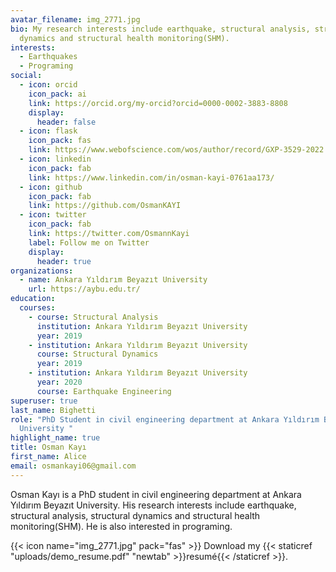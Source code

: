 ```yaml
---
avatar_filename: img_2771.jpg
bio: My research interests include earthquake, structural analysis, structural
  dynamics and structural health monitoring(SHM).
interests:
  - Earthquakes
  - Programing
social:
  - icon: orcid
    icon_pack: ai
    link: https://orcid.org/my-orcid?orcid=0000-0002-3883-8808
    display:
      header: false
  - icon: flask
    icon_pack: fas
    link: https://www.webofscience.com/wos/author/record/GXP-3529-2022
  - icon: linkedin
    icon_pack: fab
    link: https://www.linkedin.com/in/osman-kayi-0761aa173/
  - icon: github
    icon_pack: fab
    link: https://github.com/OsmanKAYI
  - icon: twitter
    icon_pack: fab
    link: https://twitter.com/OsmannKayi
    label: Follow me on Twitter
    display:
      header: true
organizations:
  - name: Ankara Yıldırım Beyazıt University
    url: https://aybu.edu.tr/
education:
  courses:
    - course: Structural Analysis
      institution: Ankara Yıldırım Beyazıt University
      year: 2019
    - institution: Ankara Yıldırım Beyazıt University
      course: Structural Dynamics
      year: 2019
    - institution: Ankara Yıldırım Beyazıt University
      year: 2020
      course: Earthquake Engineering
superuser: true
last_name: Bighetti
role: "PhD Student in civil engineering department at Ankara Yıldırım Beyazıt
  University "
highlight_name: true
title: Osman Kayı
first_name: Alice
email: osmankayi06@gmail.com
---
```

Osman Kayı is a PhD student in civil engineering department at Ankara Yıldırım Beyazıt University. His research interests include earthquake, structural analysis, structural dynamics and structural health monitoring(SHM). He is also interested in programing.

{{< icon name="img_2771.jpg" pack="fas" >}} Download my {{< staticref "uploads/demo_resume.pdf" "newtab" >}}resumé{{< /staticref >}}.